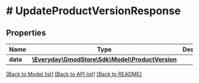 # # UpdateProductVersionResponse

## Properties

Name | Type | Description | Notes
------------ | ------------- | ------------- | -------------
**data** | [**\Everyday\GmodStore\Sdk\Model\ProductVersion**](ProductVersion.md) |  |

[[Back to Model list]](../../README.md#models) [[Back to API list]](../../README.md#endpoints) [[Back to README]](../../README.md)
